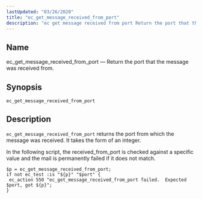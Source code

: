 ```yaml
---
lastUpdated: "03/26/2020"
title: "ec_get_message_received_from_port"
description: "ec get message received from port Return the port that the message was received from ec get message received from port ec get message received from port returns the port from which the message was received It takes the form of an integer In the following script the received from..."
---
```


<a name="sieve.ref.ec_get_message_received_from_port"></a> 
## Name

ec_get_message_received_from_port — Return the port that the message was received from.

## Synopsis

`ec_get_message_received_from_port`

<a name="idp29732672"></a> 
## Description

`ec_get_message_received_from_port` returns the port from which the message was received. It takes the form of an integer.

In the following script, the received_from_port is checked against a specific value and the mail is permanently failed if it does not match.

<a name="example.ec_get_message_received_from_port"></a> 


```
$p = ec_get_message_received_from_port;
if not ec_test :is "${p}" "$port" {
 ec_action 550 "ec_get_message_received_from_port failed.  Expected $port, got ${p}";
}
```
